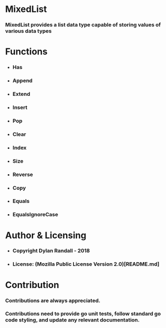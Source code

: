 # MixedList
### MixedList provides a list data type capable of storing values of various data types

# Functions
- ### Has
- ### Append
- ### Extend
- ### Insert
- ### Pop
- ### Clear
- ### Index
- ### Size
- ### Reverse
- ### Copy
- ### Equals
- ### EqualsIgnoreCase

# Author & Licensing
- ### Copyright Dylan Randall - 2018
- ### License: (Mozilla Public License Version 2.0)[README.md]

# Contribution
 ### Contributions are always appreciated.
 ### Contributions need to provide go unit tests, follow standard go code styling, and update any relevant documentation.
